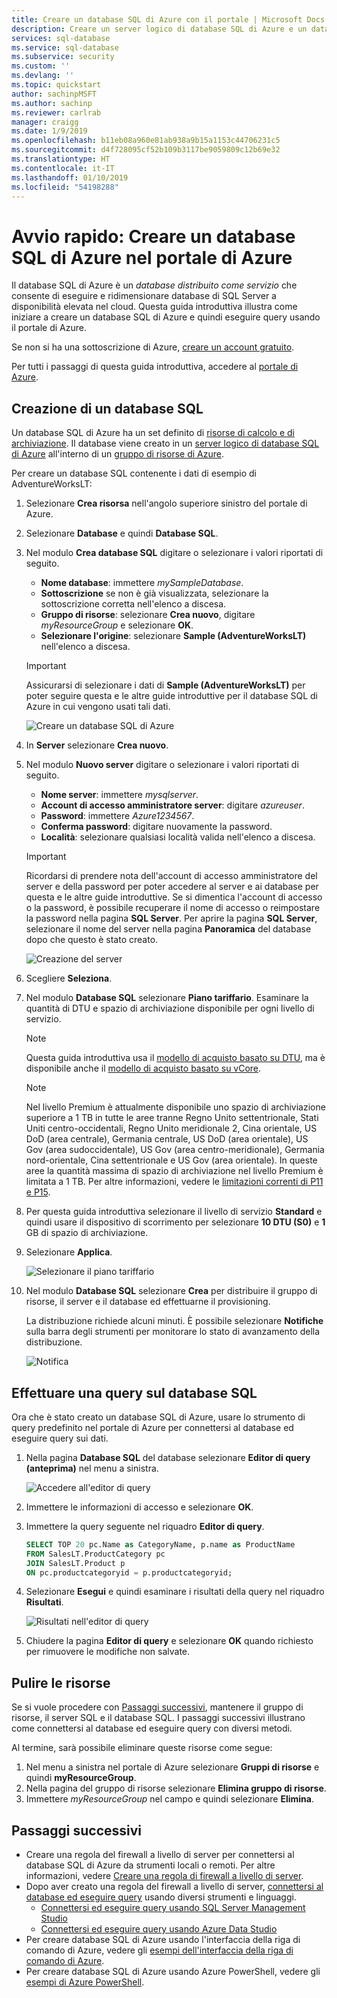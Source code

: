 ```yaml
---
title: Creare un database SQL di Azure con il portale | Microsoft Docs
description: Creare un server logico di database SQL di Azure e un database nel portale di Azure ed eseguire query.
services: sql-database
ms.service: sql-database
ms.subservice: security
ms.custom: ''
ms.devlang: ''
ms.topic: quickstart
author: sachinpMSFT
ms.author: sachinp
ms.reviewer: carlrab
manager: craigg
ms.date: 1/9/2019
ms.openlocfilehash: b11eb08a960e81ab938a9b15a1153c44706231c5
ms.sourcegitcommit: d4f728095cf52b109b3117be9059809c12b69e32
ms.translationtype: HT
ms.contentlocale: it-IT
ms.lasthandoff: 01/10/2019
ms.locfileid: "54198288"
---
```

# <a name="quickstart-create-an-azure-sql-database-in-the-azure-portal"></a>Avvio rapido: Creare un database SQL di Azure nel portale di Azure

Il database SQL di Azure è un *database distribuito come servizio* che consente di eseguire e ridimensionare database di SQL Server a disponibilità elevata nel cloud. Questa guida introduttiva illustra come iniziare a creare un database SQL di Azure e quindi eseguire query usando il portale di Azure. 

Se non si ha una sottoscrizione di Azure, [creare un account gratuito](https://azure.microsoft.com/free/).

Per tutti i passaggi di questa guida introduttiva, accedere al [portale di Azure](https://portal.azure.com/).

## <a name="create-a-sql-database"></a>Creazione di un database SQL

Un database SQL di Azure ha un set definito di [risorse di calcolo e di archiviazione](sql-database-service-tiers-dtu.md). Il database viene creato in un [server logico di database SQL di Azure](sql-database-features.md) all'interno di un [gruppo di risorse di Azure](../azure-resource-manager/resource-group-overview.md).

Per creare un database SQL contenente i dati di esempio di AdventureWorksLT:

1. Selezionare **Crea risorsa** nell'angolo superiore sinistro del portale di Azure.
   
1. Selezionare **Database** e quindi **Database SQL**.
   
1. Nel modulo **Crea database SQL** digitare o selezionare i valori riportati di seguito. 
   
   - **Nome database**: immettere *mySampleDatabase*.
   - **Sottoscrizione** se non è già visualizzata, selezionare la sottoscrizione corretta nell'elenco a discesa.
   - **Gruppo di risorse**: selezionare **Crea nuovo**, digitare *myResourceGroup* e selezionare **OK**. 
   - **Selezionare l'origine**: selezionare **Sample (AdventureWorksLT)** nell'elenco a discesa.
    
    >[!IMPORTANT]
    >Assicurarsi di selezionare i dati di **Sample (AdventureWorksLT)** per poter seguire questa e le altre guide introduttive per il database SQL di Azure in cui vengono usati tali dati.
  
   ![Creare un database SQL di Azure](./media/sql-database-get-started-portal/create-database-1.png)
   
1. In **Server** selezionare **Crea nuovo**. 
   
1. Nel modulo **Nuovo server** digitare o selezionare i valori riportati di seguito. 
   
   - **Nome server**: immettere *mysqlserver*.
   - **Account di accesso amministratore server**: digitare *azureuser*. 
   - **Password**: immettere *Azure1234567*. 
   - **Conferma password**: digitare nuovamente la password.
   - **Località**: selezionare qualsiasi località valida nell'elenco a discesa.  
   
   >[!IMPORTANT]
   >Ricordarsi di prendere nota dell'account di accesso amministratore del server e della password per poter accedere al server e ai database per questa e le altre guide introduttive. Se si dimentica l'account di accesso o la password, è possibile recuperare il nome di accesso o reimpostare la password nella pagina **SQL Server**. Per aprire la pagina **SQL Server**, selezionare il nome del server nella pagina **Panoramica** del database dopo che questo è stato creato.
   
    ![Creazione del server](./media/sql-database-get-started-portal/create-database-server.png)

1. Scegliere **Seleziona**.
   
1. Nel modulo **Database SQL** selezionare **Piano tariffario**. Esaminare la quantità di DTU e spazio di archiviazione disponibile per ogni livello di servizio.
   
   >[!NOTE]
   >Questa guida introduttiva usa il [modello di acquisto basato su DTU](sql-database-service-tiers-dtu.md), ma è disponibile anche il [modello di acquisto basato su vCore](sql-database-service-tiers-vcore.md).
   
   >[!NOTE]
   >Nel livello Premium è attualmente disponibile uno spazio di archiviazione superiore a 1 TB in tutte le aree tranne Regno Unito settentrionale, Stati Uniti centro-occidentali, Regno Unito meridionale 2, Cina orientale, US DoD (area centrale), Germania centrale, US DoD (area orientale), US Gov (area sudoccidentale), US Gov (area centro-meridionale), Germania nord-orientale, Cina settentrionale e US Gov (area orientale). In queste aree la quantità massima di spazio di archiviazione nel livello Premium è limitata a 1 TB. Per altre informazioni, vedere le [limitazioni correnti di P11 e P15](sql-database-dtu-resource-limits-single-databases.md#single-database-limitations-of-p11-and-p15-when-the-maximum-size-greater-than-1-tb).  
   
1. Per questa guida introduttiva selezionare il livello di servizio **Standard** e quindi usare il dispositivo di scorrimento per selezionare **10 DTU (S0)** e **1** GB di spazio di archiviazione.
   
1. Selezionare **Applica**.  
   
   ![Selezionare il piano tariffario](./media/sql-database-get-started-portal/create-database-s1.png)
   
1. Nel modulo **Database SQL** selezionare **Crea** per distribuire il gruppo di risorse, il server e il database ed effettuarne il provisioning. 
   
   La distribuzione richiede alcuni minuti. È possibile selezionare **Notifiche** sulla barra degli strumenti per monitorare lo stato di avanzamento della distribuzione.

   ![Notifica](./media/sql-database-get-started-portal/notification.png)

## <a name="query-the-sql-database"></a>Effettuare una query sul database SQL

Ora che è stato creato un database SQL di Azure, usare lo strumento di query predefinito nel portale di Azure per connettersi al database ed eseguire query sui dati.

1. Nella pagina **Database SQL** del database selezionare **Editor di query (anteprima)** nel menu a sinistra. 
   
   ![Accedere all'editor di query](./media/sql-database-get-started-portal/query-editor-login.png)
   
1. Immettere le informazioni di accesso e selezionare **OK**.
   
1. Immettere la query seguente nel riquadro **Editor di query**.
   
   ```sql
   SELECT TOP 20 pc.Name as CategoryName, p.name as ProductName
   FROM SalesLT.ProductCategory pc
   JOIN SalesLT.Product p
   ON pc.productcategoryid = p.productcategoryid;
   ```
   
1. Selezionare **Esegui** e quindi esaminare i risultati della query nel riquadro **Risultati**.

   ![Risultati nell'editor di query](./media/sql-database-get-started-portal/query-editor-results.png)
   
1. Chiudere la pagina **Editor di query** e selezionare **OK** quando richiesto per rimuovere le modifiche non salvate.

## <a name="clean-up-resources"></a>Pulire le risorse

Se si vuole procedere con [Passaggi successivi](#next-steps), mantenere il gruppo di risorse, il server SQL e il database SQL. I passaggi successivi illustrano come connettersi al database ed eseguire query con diversi metodi. 

Al termine, sarà possibile eliminare queste risorse come segue:

1. Nel menu a sinistra nel portale di Azure selezionare **Gruppi di risorse** e quindi **myResourceGroup**.
1. Nella pagina del gruppo di risorse selezionare **Elimina gruppo di risorse**. 
1. Immettere *myResourceGroup* nel campo e quindi selezionare **Elimina**.

## <a name="next-steps"></a>Passaggi successivi

- Creare una regola del firewall a livello di server per connettersi al database SQL di Azure da strumenti locali o remoti. Per altre informazioni, vedere [Creare una regola di firewall a livello di server](sql-database-get-started-portal-firewall.md).
- Dopo aver creato una regola del firewall a livello di server, [connettersi al database ed eseguire query](sql-database-connect-query.md) usando diversi strumenti e linguaggi. 
  - [Connettersi ed eseguire query usando SQL Server Management Studio](sql-database-connect-query-ssms.md)
  - [Connettersi ed eseguire query usando Azure Data Studio](https://docs.microsoft.com/sql/azure-data-studio/quickstart-sql-database?toc=/azure/sql-database/toc.json)
- Per creare database SQL di Azure usando l'interfaccia della riga di comando di Azure, vedere gli [esempi dell'interfaccia della riga di comando di Azure](sql-database-cli-samples.md).
- Per creare database SQL di Azure usando Azure PowerShell, vedere gli [esempi di Azure PowerShell](sql-database-powershell-samples.md).
